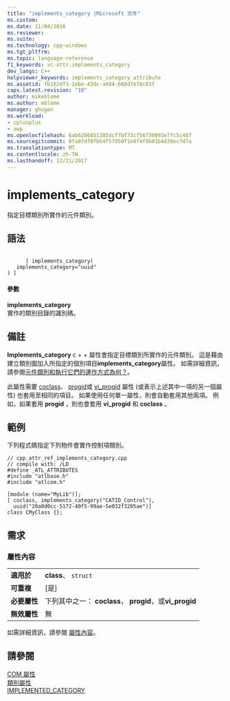 ```yaml
---
title: "implements_category |Microsoft 文件"
ms.custom: 
ms.date: 11/04/2016
ms.reviewer: 
ms.suite: 
ms.technology: cpp-windows
ms.tgt_pltfrm: 
ms.topic: language-reference
f1_keywords: vc-attr.implements_category
dev_langs: C++
helpviewer_keywords: implements_category attribute
ms.assetid: fb162df3-1ebe-43dc-a084-668d7ef8c03f
caps.latest.revision: "10"
author: mikeblome
ms.author: mblome
manager: ghogen
ms.workload:
- cplusplus
- uwp
ms.openlocfilehash: 6ab6206851385dcf7bf73cf56730093e7fc5c48f
ms.sourcegitcommit: 8fa8fdf0fbb4f57950f1e8f4f9b81b4d39ec7d7a
ms.translationtype: MT
ms.contentlocale: zh-TW
ms.lasthandoff: 12/21/2017
---
```

# <a name="implementscategory"></a>implements_category
指定目標類別所實作的元件類別。  
  
## <a name="syntax"></a>語法  
  
```  
  
      [ implements_category(  
   implements_category="uuid"  
) ]  
```  
  
#### <a name="parameters"></a>參數  
 **implements_category**  
 實作的類別目錄的識別碼。  
  
## <a name="remarks"></a>備註  
 **Implements_category** c + + 屬性會指定目標類別所實作的元件類別。 這是藉由建立類別圖加入所指定的個別項目**implements_category**屬性。 如需詳細資訊，請參閱[元件類別和執行它們的運作方式為何？](http://msdn.microsoft.com/library/windows/desktop/ms694322)。  
  
 此屬性需要 [coclass](../windows/coclass.md)、 [progid](../windows/progid.md)或 [vi_progid](../windows/vi-progid.md) 屬性 (或表示上述其中一項的另一個屬性) 也套用至相同的項目。 如果使用任何單一屬性，則會自動套用其他兩項。 例如，如果套用 **progid** ，則也會套用 **vi_progid** 和 **coclass** 。  
  
## <a name="example"></a>範例  
 下列程式碼指定下列物件會實作控制項類別。  
  
```  
// cpp_attr_ref_implements_category.cpp  
// compile with: /LD  
#define _ATL_ATTRIBUTES  
#include "atlbase.h"  
#include "atlcom.h"  
  
[module (name="MyLib")];  
[ coclass, implements_category("CATID_Control"),  
  uuid("20a0d0cc-5172-40f5-99ae-5e032f3205ae")]  
class CMyClass {};  
```  
  
## <a name="requirements"></a>需求  
  
### <a name="attribute-context"></a>屬性內容  
  
|||  
|-|-|  
|**適用於**|**class**、 `struct`|  
|**可重複**|[是]|  
|**必要屬性**|下列其中之一： **coclass**， **progid**，或**vi_progid**|  
|**無效屬性**|無|  
  
 如需詳細資訊，請參閱 [屬性內容](../windows/attribute-contexts.md)。  
  
## <a name="see-also"></a>請參閱  
 [COM 屬性](../windows/com-attributes.md)   
 [類別屬性](../windows/class-attributes.md)   
 [IMPLEMENTED_CATEGORY](../atl/reference/category-macros.md#implemented_category)   
 